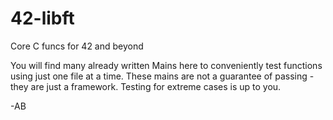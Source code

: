 # 42-libft
Core C funcs for 42 and beyond

You will find many already written Mains here to conveniently test functions using just one file at a time. These mains are not a guarantee of passing - they are just a framework. Testing for extreme cases is up to you.

-AB
